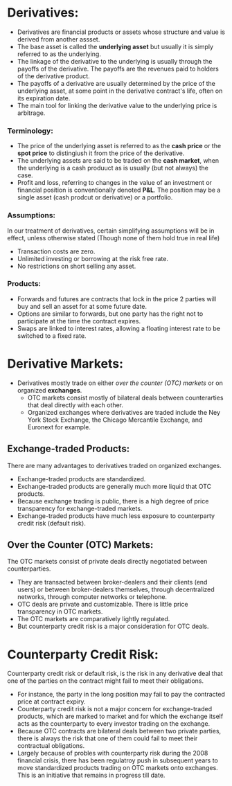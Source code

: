 # Derivatives:
- Derivatives are financial products or assets whose structure and value is derived from another assset.
- The base asset is called the __underlying asset__ but usually it is simply referred to as the underlying.
- The linkage of the derivative to the underlying is usually through the payoffs of the derivative. The payoffs are the revenues paid to holders of the derivative product.
- The payoffs of a derivative are usually determined by the price of the underlying asset, at some point in the derivative contract's life, often on its expiration date.
- The main tool for linking the derivative value to the underlying price is arbitrage.

### Terminology:
- The price of the underlying asset is referred to as the __cash price__ or the __spot price__ to distingiush it from the price of the derivative.
- The underlying assets are said to be traded on the __cash market__, when the underlying is a cash produuct as is usually (but not always) the case.
- Profit and loss, referring to changes in the value of an investment or financial position is conventionally denoted __P&L__. The position may be a single asset (cash prodcut or derivative) or a portfolio.

### Assumptions:
In our treatment of derivatives, certain simplifying assumptions will be in effect, unless otherwise stated (Though none of them hold true in real life)
- Transaction costs are zero.
- Unlimited investing or borrowing at the risk free rate.
- No restrictions on short selling any asset.

### Products:
- Forwards and futures are contracts that lock in the price 2 parties will buy and sell an asset for at some future date.
- Options are similar to forwards, but one party has the right not to participate at the time the contract expires.
- Swaps are linked to interest rates, allowing a floating interest rate to be switched to a fixed rate.

# Derivative Markets:
- Derivatives mostly trade on either _over the counter (OTC) markets_ or on organized __exchanges__.
  - OTC markets consist mostly of bilateral deals between counterarties that deal directly with each other.
  - Organized exchanges where derivatives are traded include the Ney York Stock Exchange, the Chicago Mercantile Exchange, and Euronext for example.

## Exchange-traded Products:
There are many advantages to derivatives traded on organized exchanges.
  - Exchange-traded products are standardized.
  - Exchange-traded products are generally much more liquid that OTC products.
  - Because exchange trading is public, there is a high degree of price transparency for exchange-traded markets.
  - Exchange-traded products have much less exposure to counterparty credit risk (default risk).

## Over the Counter (OTC) Markets:
The OTC markets consist of private deals directly negotiated between counterparties.
  - They are transacted between broker-dealers and their clients (end users) or between broker-dealers themselves, through decentralized networks, through computer networks or telephone.
  - OTC deals are private and customizable. There is little price transparency in OTC markets.
  - The OTC markets are comparatively lightly regulated.
  - But counterparty credit risk is a major consideration for OTC deals.


# Counterparty Credit Risk:
Counterparty credit risk or default risk, is the risk in any derivative deal that one of the parties on the contract might fail to meet their obligations. 
  - For instance, the party in the long position may fail to pay the contracted price at contract expiry.
  - Counterparty credit risk is not a major concern for exchange-traded products, which are marked to market and for which the exchange itself acts as the counterparty to every investor trading on the exchange.
  - Because OTC contracts are bilateral deals between two private parties, there is always the risk that one of them could fail to meet their contractual obligations.
  - Largely because of probles with counterparty risk during the 2008 financial crisis, there has been regulatroy push in subsequent years to move standardized products trading on OTC markets onto exchanges. This is an initiative that remains in progress till date.
